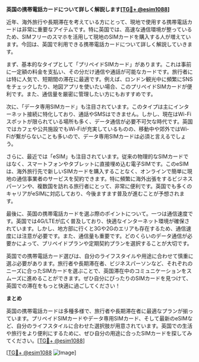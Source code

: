 **英国の携帯電話カードについて詳しく解説します[[TG💪+ @esim1088](https://t.me/s/esim1088)]**

近年、海外旅行や長期滞在を考えている方にとって、現地で使用する携帯電話カードは非常に重要なアイテムです。特に英国では、高速な通信環境が整っているため、SIMフリーのスマホを活用して現地のSIMカードを購入する人が増えています。今回は、英国で利用できる携帯電話カードについて詳しく解説していきます。

まず、基本的なタイプとして「プリペイドSIMカード」があります。これは事前に一定額の料金を支払い、その分だけ通信や通話が可能なカードです。旅行者には特に人気で、短期間の滞在に最適です。例えば、ロンドン観光中に頻繁にSNSをチェックしたり、地図アプリを使いたい場合、このプリペイドSIMカードが便利です。また、通信量を厳密に管理したい方にもおすすめです。

次に、「データ専用SIMカード」も注目されています。このタイプは主にインターネット接続に特化しており、通話やSMSはできません。しかし、現在はWi-Fiスポットが限られている場所も多く、データ通信が必要不可欠な時代です。英国ではカフェや公共施設でもWi-Fiが充実しているものの、移動中や郊外ではWi-Fiが繋がらないことも多いので、データ専用SIMカードは必須と言えるでしょう。

さらに、最近では「eSIM」も注目されています。従来の物理的なSIMカードではなく、スマートフォンやタブレットに直接埋め込む電子SIMです。このeSIMは、海外旅行先で新しいSIMカードを購入することなく、オンラインで簡単に現地の通信事業者のサービスを契約できます。特に頻繁に海外出張をするビジネスパーソンや、複数国を訪れる旅行者にとって、非常に便利です。英国でも多くのキャリアがeSIMに対応しており、今後ますます普及が進むことが予想されます。

最後に、英国の携帯電話カードを選ぶ際のポイントについて。一つは通信速度です。英国では4G/LTEが広く普及しており、快適なインターネット環境が確保されています。しかし、地方部に行くと3Gや2Gのエリアも存在するため、通信速度には注意が必要です。また、通信量も重要です。どのくらいのデータ通信が必要かによって、プリペイドプランや定期契約プランを選択することが大切です。

英国での携帯電話カード選びは、自分のライフスタイルや用途に合わせて慎重に選ぶ必要があります。旅行者や長期滞在者、ビジネスパーソンなど、それぞれのニーズに合ったSIMカードを選ぶことで、英国滞在中のコミュニケーションをスムーズに進めることができます。ぜひ自分にぴったりのSIMカードを見つけて、英国での滞在をもっと快適に過ごしてください！

**まとめ**

英国の携帯電話カードは多種多様で、旅行者や長期滞在者に最適なプランが揃っています。プリペイドSIMカードやデータ専用SIMカード、そして最新のeSIMなど、自分のライフスタイルに合わせた選択肢が用意されています。英国での生活や旅行をより便利にするために、ぜひ自分の用途に合ったSIMカードを探してみてください。[[TG💪+ @esim1088](https://t.me/s/esim1088)]

[[TG💪+ @esim1088](https://t.me/s/esim1088) ![Image](https://i.postimg.cc/Y0z9fWf4/image.png)]